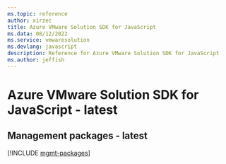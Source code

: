 ```yaml
---
ms.topic: reference
author: xirzec
title: Azure VMware Solution SDK for JavaScript
ms.data: 08/12/2022
ms.service: vmwaresolution
ms.devlang: javascript
description: Reference for Azure VMware Solution SDK for JavaScript
ms.author: jeffish
---
```

# Azure VMware Solution SDK for JavaScript - latest

## Management packages - latest
[!INCLUDE [mgmt-packages](vmware-solution-mgmt-index.md)]